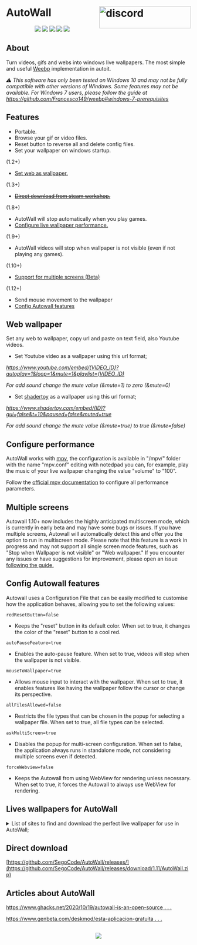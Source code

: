 # AutoWall <a href="https://discord.gg/ugpefF7AUF" download><img align="right" width="250" height="60" alt="discord" src="https://discordapp.com/api/guilds/1199035380075331594/widget.png?style=banner2"></a>

<p align="center">
<img src="https://github.com/SegoCode/AutoWall/blob/master/media/demo.gif">
<img src="https://img.shields.io/badge/core-weebp & mpv-red?style=flat-square"> <img src="https://img.shields.io/badge/-%20Made%20with%20Autoit%20❤-blue.svg?style=flat-square"> <img src="https://img.shields.io/badge/Platform%20%26%20Version%20Support-Windows%2010-green?style=flat-square"> <img src="https://img.shields.io/github/languages/code-size/segocode/autowall?style=flat-square">
</p>

## About

Turn videos, gifs and webs into windows live wallpapers. The most simple and useful [Weebp](src/weebp) implementation in autoit. 

_⚠️ This software has only been tested on Windows 10 and may not be fully compatible with other versions of Windows. Some features may not be available. For Windows 7 users, please follow the guide at https://github.com/Francesco149/weebp#windows-7-prerequisites_

## Features
- Portable.
- Browse your gif or video files.
- Reset button to reverse all and delete config files.
- Set your wallpaper on windows startup.

(1.2+)

- [Set web as wallpaper.](#web-wallpaper)

(1.3+)

- ~~[Direct download from steam workshop.](https://github.com/SegoCode/swd)~~

(1.8+)

- AutoWall will stop automatically when you play games.
- [Configure live wallpaper performance.](#configure-performance)

(1.9+)

- AutoWall videos will stop when wallpaper is not visible (even if not playing any games).

(1.10+)

- [Support for multiple screens (Beta)](#multiple-screens)

(1.12+)

- Send mouse movement to the wallpaper
- [Config Autowall features](#Config-Autowall-features)


## Web wallpaper
 Set any web to wallpaper, copy url and paste on text field, also Youtube videos.
 
 - Set Youtube video as a wallpaper using this url format;

*https://www.youtube.com/embed/(VIDEO_ID)?autoplay=1&loop=1&mute=1&playlist=(VIDEO_ID)*

*For add sound change the mute value (&mute=1) to zero (&mute=0)*

 - Set  [shadertoy](https://www.shadertoy.com) as a wallpaper using this url format;
 
*https://www.shadertoy.com/embed/(ID)?gui=false&t=10&paused=false&muted=true*

 *For add sound change the mute value (&mute=true) to true (&mute=false)*


## Configure performance

AutoWall works with [mpv](src/mpv), the configuration is available in "/mpv/" folder with the name "mpv.conf" editing with notedpad you can, for example, play the music of your live wallpaper changing the value "volume" to "100". 

Follow the [official mpv documentation](https://mpv.io/manual/stable/#configuration-files) to configure all performance parameters.

## Multiple screens

Autowall 1.10+ now includes the highly anticipated multiscreen mode, which is currently in early beta and may have some bugs or issues. If you have multiple screens, Autowall will automatically detect this and offer you the option to run in multiscreen mode. Please note that this feature is a work in progress and may not support all single screen mode features, such as "Stop when Wallpaper is not visible" or "Web wallpaper." If you encounter any issues or have suggestions for improvement, please open an issue [following the guide.](https://github.com/SegoCode/AutoWall/blob/master/CONTRIBUTING.md#reporting-bugs)


## Config Autowall features

Autowall uses a Configuration File that can be easily modified to customise how the application behaves, allowing you to set the following values: 

`redResetButton=false`
  - Keeps the "reset" button in its default color. When set to true, it changes the color of the "reset" button to a cool red.

`autoPauseFeature=true`
  - Enables the auto-pause feature. When set to true, videos will stop when the wallpaper is not visible.

`mouseToWallpaper=true`
  - Allows mouse input to interact with the wallpaper. When set to true, it enables features like having the wallpaper follow the cursor or change its perspective.

`allFilesAllowed=false`
  - Restricts the file types that can be chosen in the popup for selecting a wallpaper file. When set to true, all file types can be selected.

`askMultiScreen=true`
  - Disables the popup for multi-screen configuration. When set to false, the application always runs in standalone mode, not considering multiple screens even if detected.

`forceWebview=false`
  - Keeps the Autowall from using WebView for rendering unless necessary. When set to true, it forces the Autowall to always use WebView for rendering.

## Lives wallpapers for AutoWall 
<details>
    <summary>List of sites to find and download the perfect live wallpaper for use in AutoWall;</summary>
 
    https://mylivewallpapers.com/

    https://wallpaperwaifu.com/

    https://moewalls.com/

    http://openings.moe/

    https://www.shadertoy.com/

    https://livewallpapers4free.com/

    https://gfycat.com/gifs/search/live+wallpaper/

    https://steamcommunity.com/workshop/browse/?appid=431960

    https://www.deviantart.com/rainwallpaper/gallery/
 
</details>

## Direct download

[https://github.com/SegoCode/AutoWall/releases/](https://github.com/SegoCode/AutoWall/releases/download/1.11/AutoWall.zip)

## Articles about AutoWall

[https://www.ghacks.net/2020/10/19/autowall-is-an-open-source . . . ](https://www.ghacks.net/2020/10/19/autowall-is-an-open-source-program-that-can-display-animated-gifs-and-videos-as-your-wallpaper/)

[https://www.genbeta.com/deskmod/esta-aplicacion-gratuita . . . ](https://www.genbeta.com/deskmod/esta-aplicacion-gratuita-puedes-poner-gif-video-como-fondo-pantalla-windows-10)

##
<p align="center">
<a href="https://github.com/SegoCode/AutoWall/graphs/contributors">
  <img src="https://contrib.rocks/image?repo=SegoCode/AutoWall" />
</a>



